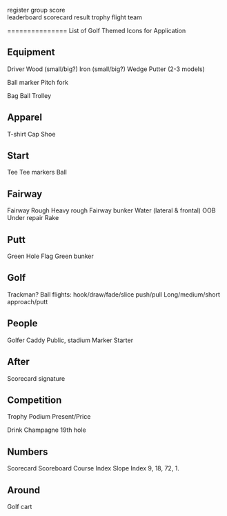 register	group
score		
leaderboard	
scorecard
result		trophy
flight
team


===============
List of Golf Themed Icons for Application


Equipment
---------
Driver
Wood (small/big?)
Iron (small/big?)
Wedge
Putter (2-3 models)

Ball marker
Pitch fork

Bag
Ball
Trolley

Apparel
-------
T-shirt
Cap
Shoe


Start
-----
Tee
Tee markers
Ball


Fairway
-------
Fairway
Rough
Heavy rough
Fairway bunker
Water (lateral & frontal)
OOB
Under repair
Rake

Putt
----
Green
Hole
Flag
Green bunker


Golf
----
Trackman?
Ball flights: hook/draw/fade/slice push/pull
Long/medium/short approach/putt

People
------
Golfer
Caddy
Public, stadium
Marker
Starter

After
-----
Scorecard signature


Competition
-----------
Trophy
Podium
Present/Price

Drink
Champagne
19th hole

Numbers
-------
Scorecard
Scoreboard
Course Index
Slope Index
9, 18, 72, 1.

Around
------
Golf cart